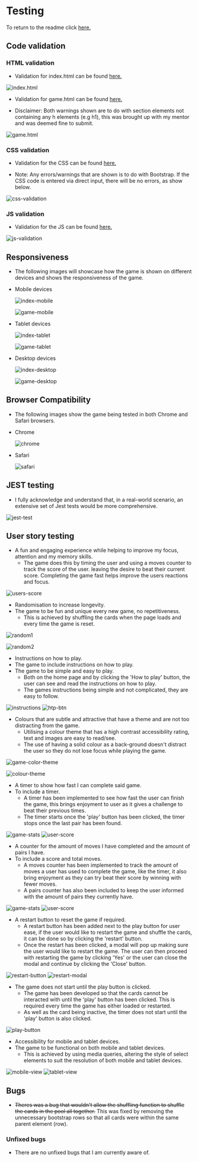# Testing

To return to the readme click [here.](README.md)

## Code validation

### HTML validation

- Validation for index.html can be found [here.](https://validator.w3.org/nu/?doc=https%3A%2F%2Fjoshfreeman00.github.io%2FMatchTheDoggo%2Findex.html)

![index.html](docs/testing/index-html-val.png)

- Validation for game.html can be found [here.](https://validator.w3.org/nu/?doc=https%3A%2F%2Fjoshfreeman00.github.io%2FMatchTheDoggo%2Fgame.html)

- Disclaimer: Both warnings shown are to do with section elements not containing any h elements (e.g h1), this was brought up with my mentor and was deemed fine to submit.

![game.html](docs/testing/game-html-val.png)

### CSS validation

- Validation for the CSS can be found [here.](https://jigsaw.w3.org/css-validator/validator?uri=https%3A%2F%2Fjoshfreeman00.github.io%2FMatchTheDoggo&profile=css3svg&usermedium=all&warning=1&vextwarning=&lang=en)

- Note: Any errors/warnings that are shown is to do with Bootstrap. If the CSS code is entered via direct input, there will be no errors, as show below.

![css-validation](docs/testing/css-validation.png)

### JS validation

- Validation for the JS can be found [here.](https://jshint.com/)

![js-validation](docs/testing/js-validation.png)

## Responsiveness

* The following images will showcase how the game is shown on different devices and shows the responsiveness of the game.

- Mobile devices

    ![index-mobile](docs/testing/index-mobile.png)

    ![game-mobile](docs/testing/game-mobile.png)

- Tablet devices

    ![index-tablet](docs/testing/index-tablet.png)

    ![game-tablet](docs/testing/game-tablet.png)

- Desktop devices

    ![index-desktop](docs/testing/index-desktop.png)

    ![game-desktop](docs/testing/game-desktop.png)

## Browser Compatibility

* The following images show the game being tested in both Chrome and Safari browsers.

- Chrome

    ![chrome](docs/testing/chrome-test.png)

- Safari

    ![safari](docs/testing/safari-test.png)

## JEST testing

- I fully acknowledge and understand that, in a real-world scenario, an extensive set of Jest tests would be more comprehensive.

![jest-test](docs/testing/jest-test.png)

## User story testing

* A fun and engaging experience while helping to improve my focus, attention and my memory skills.
    - The game does this by timing the user and using a moves counter to track the score of the user. leaving the desire to beat their current score. Completing the game fast helps improve the users reactions and focus.

![users-score](docs/testing/user-score.png)

* Randomisation to increase longevity.
* The game to be fun and unique every new game, no repetitiveness.
    - This is achieved by shuffling the cards when the page loads and every time the game is reset.

![random1](docs/testing/randomization-1.png)

![random2](docs/testing/randomization-2.png)

* Instructions on how to play.
* The game to include instructions on how to play.
* The game to be simple and easy to play.
    - Both on the home page and by clicking the 'How to play' button, the user can see and read the instructions on how to play.
    - The games instructions being simple and not complicated, they are easy to follow.

![instructions](docs/testing/instruction-section.png)
![htp-btn](docs/testing/htp-modal.png)

* Colours that are subtle and attractive that have a theme and are not too distracting from the game.
    - Utilising a colour theme that has a high contrast accessibility rating, text and images are easy to read/see.
    - The use of having a solid colour as a back-ground doesn't distract the user so they do not lose focus while playing the game.

![game-color-theme](docs/testing/game-desktop.png)

![colour-theme](docs/color-theme.jpeg)

* A timer to show how fast I can complete said game.
* To include a timer.
    - A timer has been implemented to see how fast the user can finish the game, this brings enjoyment to user as it gives a challenge to beat their previous times.
    - The timer starts once the 'play' button has been clicked, the timer stops once the last pair has been found.

![game-stats](docs/testing/game-stats.png)
![user-score](docs/testing/user-score.png)

* A counter for the amount of moves I have completed and the amount of pairs I have.
* To include a score and total moves.
    - A moves counter has been implemented to track the amount of moves a user has used to complete the game, like the timer, it also bring enjoyment as they can try beat their score by winning with fewer moves.
    - A pairs counter has also been included to keep the user informed with the amount of pairs they currently have.

![game-stats](docs/testing/game-stats.png)
![user-score](docs/testing/user-score.png)

* A restart button to reset the game if required.
    - A restart button has been added next to the play button for user ease, if the user would like to restart the game and shuffle the cards, it can be done so by clicking the 'restart' button.
    - Once the restart has been clicked, a modal will pop up making sure the user would like to restart the game. The user can then proceed with restarting the game by clicking 'Yes' or the user can close the modal and continue by clicking the 'Close' button.

![restart-button](docs/testing/game-buttons.png)
![restart-modal](docs/testing/restart-modal.png)

* The game does not start until the play button is clicked.
    - The game has been developed so that the cards cannot be interacted with until the 'play' button has been clicked. This is required every time the game has either loaded or restarted.
    - As well as the card being inactive, the timer does not start until the 'play' button is also clicked.

![play-button](docs/testing/game-buttons.png)

* Accessibility for mobile and tablet devices.
* The game to be functional on both mobile and tablet devices.
    - This is achieved by using media queries, altering the style of select elements to suit the resolution of both mobile and tablet devices.

![mobile-view](docs/testing/game-mobile.png)
![tablet-view](docs/testing/game-tablet.png)

## Bugs

* ~~Theres was a bug that wouldn't allow the shuffling function to shuffle the cards in the pool all together.~~ This was fixed by removing the unnecessary bootstrap rows so that all cards were within the same parent element (row).

### Unfixed bugs

* There are no unfixed bugs that I am currently aware of.